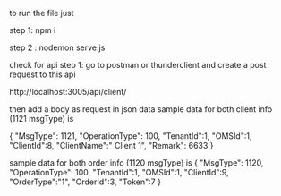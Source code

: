 to run the file just 

step 1:
 npm i 

 step 2 : 
 nodemon serve.js

check for api 
step 1:
 go to postman or thunderclient and create a post request to this api 

http://localhost:3005/api/client/

then add a body as request in json data sample data for both client info (1121 msgType) is 

{
    "MsgType": 1121,
    "OperationType": 100,
    "TenantId":1,
    "OMSId":1,
    "ClientId":8,
    "ClientName":" Client 1",
    "Remark": 6633
}

sample data for both  order info (1120 msgType) is 
{
    "MsgType": 1120,
    "OperationType": 100,
    "TenantId":1,
    "OMSId":1,
    "ClientId":9,
    "OrderType":"1",
    "OrderId":3,
    "Token":7
}
